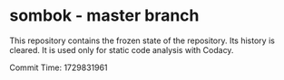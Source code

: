 # sombok - master branch

This repository contains the frozen state of the repository.
Its history is cleared. It is used only for static code
analysis with Codacy.

Commit Time: 1729831961
